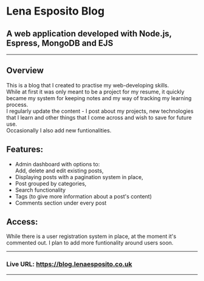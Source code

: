 <h1>Lena Esposito Blog</h1>
<h2>A web application developed with <b>Node.js</b>, <b>Espress</b>, <b>MongoDB</b> and <b>EJS</b></h2>
<hr>

<h2>Overview</h2>
<p>This is a blog that I created to practise my web-developing skills.<br>
While at first it was only meant to be a project for my resume, it quickly became my system for keeping notes and my way of tracking my learning process.<br>
I regularly update the content - I post about my projects, new technologies that I learn and other things that I come across and wish to save for future use. <br>
Occasionally I also add new funtionalities.</p>

<h2>Features:</h2>
<ul>
<li>Admin dashboard with options to:<bR>
Add, delete and edit existing posts,</li>
<li>Displaying posts with a pagination system in place,</li>
<li>Post grouped by categories,</li>
<li>Search functionality</li>
<li>Tags (to give more information about a post's content)</li>
<li>Comments section under every post</li>

</ul>
<h2>Access:</h2>
<p>While there is a user registration system in place, at the moment it's commented out. I plan to add more funtionality around users soon.</p>

<hr>
<h3><strong>Live URL: <a href="https://blog.lenaesposito.co.uk" target="_blank">https://blog.lenaesposito.co.uk</a></h3>
<hr>
